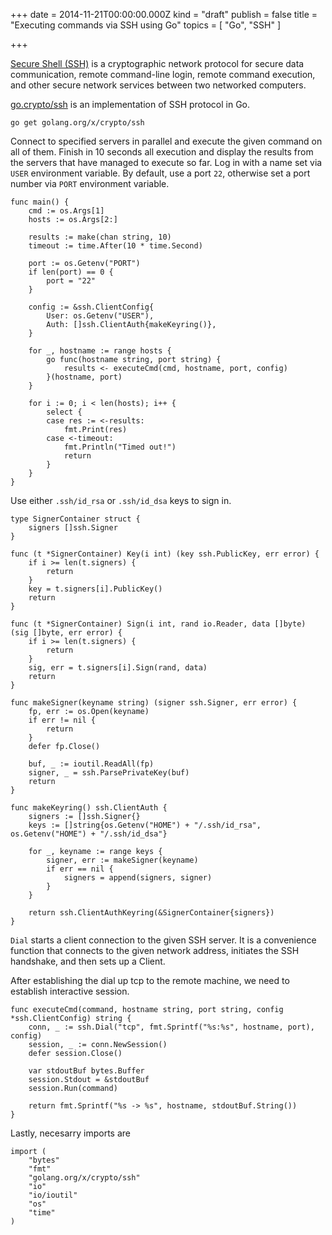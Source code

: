 
+++
date = 2014-11-21T00:00:00.000Z
kind = "draft"
publish = false
title = "Executing commands via SSH using Go"
topics = [ "Go", "SSH" ]

+++

[Secure Shell (SSH)][1] is a cryptographic network protocol for secure data communication, remote command-line login, remote command execution, and other secure network services between two networked computers.

[go.crypto/ssh][2] is an implementation of SSH protocol in Go.

```
go get golang.org/x/crypto/ssh
```

Connect to specified servers in parallel and execute the given command on all
of them. Finish in 10 seconds all execution and display the results from the
servers that have managed to execute so far. Log in with a name set via `USER`
environment variable. By default, use a port `22`, otherwise set a port number
via `PORT` environment variable.

```
func main() {
    cmd := os.Args[1]
    hosts := os.Args[2:]

    results := make(chan string, 10)
    timeout := time.After(10 * time.Second)

    port := os.Getenv("PORT")
    if len(port) == 0 {
        port = "22"
    }

    config := &ssh.ClientConfig{
        User: os.Getenv("USER"),
        Auth: []ssh.ClientAuth{makeKeyring()},
    }

    for _, hostname := range hosts {
        go func(hostname string, port string) {
            results <- executeCmd(cmd, hostname, port, config)
        }(hostname, port)
    }

    for i := 0; i < len(hosts); i++ {
        select {
        case res := <-results:
            fmt.Print(res)
        case <-timeout:
            fmt.Println("Timed out!")
            return
        }
    }
}
```

Use either `.ssh/id_rsa` or `.ssh/id_dsa` keys to sign in.

```
type SignerContainer struct {
    signers []ssh.Signer
}

func (t *SignerContainer) Key(i int) (key ssh.PublicKey, err error) {
    if i >= len(t.signers) {
        return
    }
    key = t.signers[i].PublicKey()
    return
}

func (t *SignerContainer) Sign(i int, rand io.Reader, data []byte) (sig []byte, err error) {
    if i >= len(t.signers) {
        return
    }
    sig, err = t.signers[i].Sign(rand, data)
    return
}

func makeSigner(keyname string) (signer ssh.Signer, err error) {
    fp, err := os.Open(keyname)
    if err != nil {
        return
    }
    defer fp.Close()

    buf, _ := ioutil.ReadAll(fp)
    signer, _ = ssh.ParsePrivateKey(buf)
    return
}

func makeKeyring() ssh.ClientAuth {
    signers := []ssh.Signer{}
    keys := []string{os.Getenv("HOME") + "/.ssh/id_rsa", os.Getenv("HOME") + "/.ssh/id_dsa"}

    for _, keyname := range keys {
        signer, err := makeSigner(keyname)
        if err == nil {
            signers = append(signers, signer)
        }
    }

    return ssh.ClientAuthKeyring(&SignerContainer{signers})
}
```

`Dial` starts a client connection to the given SSH server. It is a convenience function that connects to the given network address, initiates the SSH handshake, and then sets up a Client.

After establishing the dial up tcp to the remote machine,  we need to establish interactive session.

```
func executeCmd(command, hostname string, port string, config *ssh.ClientConfig) string {
    conn, _ := ssh.Dial("tcp", fmt.Sprintf("%s:%s", hostname, port), config)
    session, _ := conn.NewSession()
    defer session.Close()

    var stdoutBuf bytes.Buffer
    session.Stdout = &stdoutBuf
    session.Run(command)

    return fmt.Sprintf("%s -> %s", hostname, stdoutBuf.String())
}
```

Lastly, necesarry imports are

```
import (
    "bytes"
    "fmt"
    "golang.org/x/crypto/ssh"
    "io"
    "io/ioutil"
    "os"
    "time"
)
```


[1]: https://en.wikipedia.org/wiki/Secure_Shell
[2]: https://godoc.org/golang.org/x/crypto/ssh
